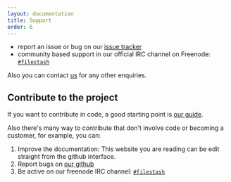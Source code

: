 ```yaml
---
layout: documentation
title: Support
order: 6
---
```


- report an issue or bug on our [issue tracker](https://github.com/mickael-kerjean/filestash/issues)
- community based support in our official IRC channel on Freenode: [`#filestash`](https://kiwiirc.com/nextclient/#irc://irc.freenode.net/#filestash?nick=guest??)

Also you can contact [us](mailto:mickael@kerjean.me) for any other enquiries.


## Contribute to the project

If you want to contribute in code, a good starting point is [our guide](https://github.com/mickael-kerjean/filestash/blob/master/CONTRIBUTING.md).

Also there's many way to contribute that don't involve code or becoming a customer, for example, you can:
1. Improve the documentation: This website you are reading can be edit straight from the github interface.
2. Report bugs on [our github](http://github.com/mickael-kerjean/filestash)
3. Be active on our freenode IRC channel: [`#filestash`](https://kiwiirc.com/nextclient/#irc://irc.freenode.net/#filestash?nick=guest??)
